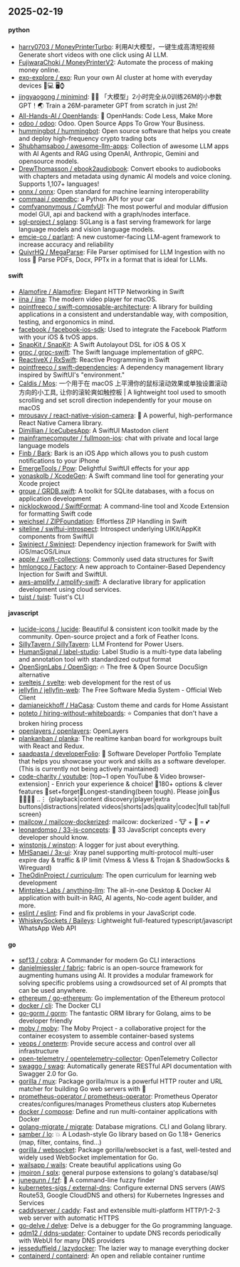 ## 2025-02-19

#### python
* [harry0703 / MoneyPrinterTurbo](https://github.com/harry0703/MoneyPrinterTurbo): 利用AI大模型，一键生成高清短视频 Generate short videos with one click using AI LLM.
* [FujiwaraChoki / MoneyPrinterV2](https://github.com/FujiwaraChoki/MoneyPrinterV2): Automate the process of making money online.
* [exo-explore / exo](https://github.com/exo-explore/exo): Run your own AI cluster at home with everyday devices 📱💻 🖥️⌚
* [jingyaogong / minimind](https://github.com/jingyaogong/minimind): 🚀🚀 「大模型」2小时完全从0训练26M的小参数GPT！🌏 Train a 26M-parameter GPT from scratch in just 2h!
* [All-Hands-AI / OpenHands](https://github.com/All-Hands-AI/OpenHands): 🙌 OpenHands: Code Less, Make More
* [odoo / odoo](https://github.com/odoo/odoo): Odoo. Open Source Apps To Grow Your Business.
* [hummingbot / hummingbot](https://github.com/hummingbot/hummingbot): Open source software that helps you create and deploy high-frequency crypto trading bots
* [Shubhamsaboo / awesome-llm-apps](https://github.com/Shubhamsaboo/awesome-llm-apps): Collection of awesome LLM apps with AI Agents and RAG using OpenAI, Anthropic, Gemini and opensource models.
* [DrewThomasson / ebook2audiobook](https://github.com/DrewThomasson/ebook2audiobook): Convert ebooks to audiobooks with chapters and metadata using dynamic AI models and voice cloning. Supports 1,107+ languages!
* [onnx / onnx](https://github.com/onnx/onnx): Open standard for machine learning interoperability
* [commaai / opendbc](https://github.com/commaai/opendbc): a Python API for your car
* [comfyanonymous / ComfyUI](https://github.com/comfyanonymous/ComfyUI): The most powerful and modular diffusion model GUI, api and backend with a graph/nodes interface.
* [sgl-project / sglang](https://github.com/sgl-project/sglang): SGLang is a fast serving framework for large language models and vision language models.
* [emcie-co / parlant](https://github.com/emcie-co/parlant): A new customer-facing LLM-agent framework to increase accuracy and reliability
* [QuivrHQ / MegaParse](https://github.com/QuivrHQ/MegaParse): File Parser optimised for LLM Ingestion with no loss 🧠 Parse PDFs, Docx, PPTx in a format that is ideal for LLMs.

#### swift
* [Alamofire / Alamofire](https://github.com/Alamofire/Alamofire): Elegant HTTP Networking in Swift
* [iina / iina](https://github.com/iina/iina): The modern video player for macOS.
* [pointfreeco / swift-composable-architecture](https://github.com/pointfreeco/swift-composable-architecture): A library for building applications in a consistent and understandable way, with composition, testing, and ergonomics in mind.
* [facebook / facebook-ios-sdk](https://github.com/facebook/facebook-ios-sdk): Used to integrate the Facebook Platform with your iOS & tvOS apps.
* [SnapKit / SnapKit](https://github.com/SnapKit/SnapKit): A Swift Autolayout DSL for iOS & OS X
* [grpc / grpc-swift](https://github.com/grpc/grpc-swift): The Swift language implementation of gRPC.
* [ReactiveX / RxSwift](https://github.com/ReactiveX/RxSwift): Reactive Programming in Swift
* [pointfreeco / swift-dependencies](https://github.com/pointfreeco/swift-dependencies): A dependency management library inspired by SwiftUI's "environment."
* [Caldis / Mos](https://github.com/Caldis/Mos): 一个用于在 macOS 上平滑你的鼠标滚动效果或单独设置滚动方向的小工具, 让你的滚轮爽如触控板 | A lightweight tool used to smooth scrolling and set scroll direction independently for your mouse on macOS
* [mrousavy / react-native-vision-camera](https://github.com/mrousavy/react-native-vision-camera): 📸 A powerful, high-performance React Native Camera library.
* [Dimillian / IceCubesApp](https://github.com/Dimillian/IceCubesApp): A SwiftUI Mastodon client
* [mainframecomputer / fullmoon-ios](https://github.com/mainframecomputer/fullmoon-ios): chat with private and local large language models
* [Finb / Bark](https://github.com/Finb/Bark): Bark is an iOS App which allows you to push custom notifications to your iPhone
* [EmergeTools / Pow](https://github.com/EmergeTools/Pow): Delightful SwiftUI effects for your app
* [yonaskolb / XcodeGen](https://github.com/yonaskolb/XcodeGen): A Swift command line tool for generating your Xcode project
* [groue / GRDB.swift](https://github.com/groue/GRDB.swift): A toolkit for SQLite databases, with a focus on application development
* [nicklockwood / SwiftFormat](https://github.com/nicklockwood/SwiftFormat): A command-line tool and Xcode Extension for formatting Swift code
* [weichsel / ZIPFoundation](https://github.com/weichsel/ZIPFoundation): Effortless ZIP Handling in Swift
* [siteline / swiftui-introspect](https://github.com/siteline/swiftui-introspect): Introspect underlying UIKit/AppKit components from SwiftUI
* [Swinject / Swinject](https://github.com/Swinject/Swinject): Dependency injection framework for Swift with iOS/macOS/Linux
* [apple / swift-collections](https://github.com/apple/swift-collections): Commonly used data structures for Swift
* [hmlongco / Factory](https://github.com/hmlongco/Factory): A new approach to Container-Based Dependency Injection for Swift and SwiftUI.
* [aws-amplify / amplify-swift](https://github.com/aws-amplify/amplify-swift): A declarative library for application development using cloud services.
* [tuist / tuist](https://github.com/tuist/tuist): Tuist's CLI

#### javascript
* [lucide-icons / lucide](https://github.com/lucide-icons/lucide): Beautiful & consistent icon toolkit made by the community. Open-source project and a fork of Feather Icons.
* [SillyTavern / SillyTavern](https://github.com/SillyTavern/SillyTavern): LLM Frontend for Power Users.
* [HumanSignal / label-studio](https://github.com/HumanSignal/label-studio): Label Studio is a multi-type data labeling and annotation tool with standardized output format
* [OpenSignLabs / OpenSign](https://github.com/OpenSignLabs/OpenSign): 🔥 The free & Open Source DocuSign alternative
* [sveltejs / svelte](https://github.com/sveltejs/svelte): web development for the rest of us
* [jellyfin / jellyfin-web](https://github.com/jellyfin/jellyfin-web): The Free Software Media System - Official Web Client
* [damianeickhoff / HaCasa](https://github.com/damianeickhoff/HaCasa): Custom theme and cards for Home Assistant
* [poteto / hiring-without-whiteboards](https://github.com/poteto/hiring-without-whiteboards): ⭐️ Companies that don't have a broken hiring process
* [openlayers / openlayers](https://github.com/openlayers/openlayers): OpenLayers
* [plankanban / planka](https://github.com/plankanban/planka): The realtime kanban board for workgroups built with React and Redux.
* [saadpasta / developerFolio](https://github.com/saadpasta/developerFolio): 🚀 Software Developer Portfolio Template that helps you showcase your work and skills as a software developer. (This is currently not being actively maintained)
* [code-charity / youtube](https://github.com/code-charity/youtube): [top~1 open YouTube & Video browser-extension] - Enrich your experience & choice! 🧰180+ options & clever features 📌set+forget📌Longest-standing(been tough). Please join🧩us👨‍👩‍👧‍👧 ..⋮ {playback|content discovery|player|extra buttons|distractions|related videos|shorts|ads|quality|codec|full tab|full screen}
* [mailcow / mailcow-dockerized](https://github.com/mailcow/mailcow-dockerized): mailcow: dockerized - 🐮 + 🐋 = 💕
* [leonardomso / 33-js-concepts](https://github.com/leonardomso/33-js-concepts): 📜 33 JavaScript concepts every developer should know.
* [winstonjs / winston](https://github.com/winstonjs/winston): A logger for just about everything.
* [MHSanaei / 3x-ui](https://github.com/MHSanaei/3x-ui): Xray panel supporting multi-protocol multi-user expire day & traffic & IP limit (Vmess & Vless & Trojan & ShadowSocks & Wireguard)
* [TheOdinProject / curriculum](https://github.com/TheOdinProject/curriculum): The open curriculum for learning web development
* [Mintplex-Labs / anything-llm](https://github.com/Mintplex-Labs/anything-llm): The all-in-one Desktop & Docker AI application with built-in RAG, AI agents, No-code agent builder, and more.
* [eslint / eslint](https://github.com/eslint/eslint): Find and fix problems in your JavaScript code.
* [WhiskeySockets / Baileys](https://github.com/WhiskeySockets/Baileys): Lightweight full-featured typescript/javascript WhatsApp Web API

#### go
* [spf13 / cobra](https://github.com/spf13/cobra): A Commander for modern Go CLI interactions
* [danielmiessler / fabric](https://github.com/danielmiessler/fabric): fabric is an open-source framework for augmenting humans using AI. It provides a modular framework for solving specific problems using a crowdsourced set of AI prompts that can be used anywhere.
* [ethereum / go-ethereum](https://github.com/ethereum/go-ethereum): Go implementation of the Ethereum protocol
* [docker / cli](https://github.com/docker/cli): The Docker CLI
* [go-gorm / gorm](https://github.com/go-gorm/gorm): The fantastic ORM library for Golang, aims to be developer friendly
* [moby / moby](https://github.com/moby/moby): The Moby Project - a collaborative project for the container ecosystem to assemble container-based systems
* [veops / oneterm](https://github.com/veops/oneterm): Provide secure access and control over all infrastructure
* [open-telemetry / opentelemetry-collector](https://github.com/open-telemetry/opentelemetry-collector): OpenTelemetry Collector
* [swaggo / swag](https://github.com/swaggo/swag): Automatically generate RESTful API documentation with Swagger 2.0 for Go.
* [gorilla / mux](https://github.com/gorilla/mux): Package gorilla/mux is a powerful HTTP router and URL matcher for building Go web servers with 🦍
* [prometheus-operator / prometheus-operator](https://github.com/prometheus-operator/prometheus-operator): Prometheus Operator creates/configures/manages Prometheus clusters atop Kubernetes
* [docker / compose](https://github.com/docker/compose): Define and run multi-container applications with Docker
* [golang-migrate / migrate](https://github.com/golang-migrate/migrate): Database migrations. CLI and Golang library.
* [samber / lo](https://github.com/samber/lo): 💥 A Lodash-style Go library based on Go 1.18+ Generics (map, filter, contains, find...)
* [gorilla / websocket](https://github.com/gorilla/websocket): Package gorilla/websocket is a fast, well-tested and widely used WebSocket implementation for Go.
* [wailsapp / wails](https://github.com/wailsapp/wails): Create beautiful applications using Go
* [jmoiron / sqlx](https://github.com/jmoiron/sqlx): general purpose extensions to golang's database/sql
* [junegunn / fzf](https://github.com/junegunn/fzf): 🌸 A command-line fuzzy finder
* [kubernetes-sigs / external-dns](https://github.com/kubernetes-sigs/external-dns): Configure external DNS servers (AWS Route53, Google CloudDNS and others) for Kubernetes Ingresses and Services
* [caddyserver / caddy](https://github.com/caddyserver/caddy): Fast and extensible multi-platform HTTP/1-2-3 web server with automatic HTTPS
* [go-delve / delve](https://github.com/go-delve/delve): Delve is a debugger for the Go programming language.
* [qdm12 / ddns-updater](https://github.com/qdm12/ddns-updater): Container to update DNS records periodically with WebUI for many DNS providers
* [jesseduffield / lazydocker](https://github.com/jesseduffield/lazydocker): The lazier way to manage everything docker
* [containerd / containerd](https://github.com/containerd/containerd): An open and reliable container runtime
